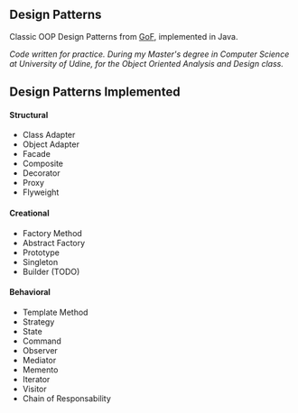 Design Patterns
---------------
Classic OOP Design Patterns from [GoF](https://en.wikipedia.org/?title=Design_Patterns),
implemented in Java.

_Code written for practice. During my Master's degree in Computer Science at University of Udine,
for the Object Oriented Analysis and Design class._

Design Patterns Implemented
---------------------------
#### Structural
* Class Adapter
* Object Adapter
* Facade
* Composite
* Decorator
* Proxy
* Flyweight

#### Creational
* Factory Method
* Abstract Factory
* Prototype
* Singleton
* Builder (TODO)

#### Behavioral
* Template Method
* Strategy
* State
* Command
* Observer
* Mediator
* Memento
* Iterator
* Visitor
* Chain of Responsability
